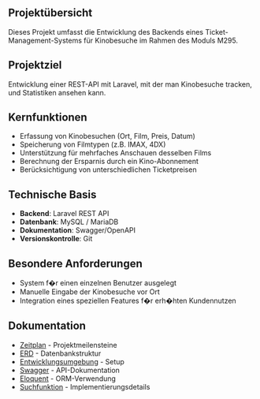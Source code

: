 ## Projektübersicht
Dieses Projekt umfasst die Entwicklung des Backends eines Ticket-Management-Systems für Kinobesuche im Rahmen des Moduls M295.

## Projektziel
Entwicklung einer REST-API mit Laravel, mit der man Kinobesuche tracken, und Statistiken ansehen kann.

## Kernfunktionen
- Erfassung von Kinobesuchen (Ort, Film, Preis, Datum)
- Speicherung von Filmtypen (z.B. IMAX, 4DX)
- Unterstützung für mehrfaches Anschauen desselben Films
- Berechnung der Ersparnis durch ein Kino-Abonnement
- Berücksichtigung von unterschiedlichen Ticketpreisen

## Technische Basis
- **Backend**: Laravel REST API
- **Datenbank**: MySQL / MariaDB
- **Dokumentation**: Swagger/OpenAPI
- **Versionskontrolle**: Git

## Besondere Anforderungen
- System f�r einen einzelnen Benutzer ausgelegt
- Manuelle Eingabe der Kinobesuche vor Ort
- Integration eines speziellen Features f�r erh�hten Kundennutzen

## Dokumentation
- [Zeitplan](Zeitplan.md) - Projektmeilensteine
- [ERD](ERD.md) - Datenbankstruktur
- [Entwicklungsumgebung](Entwicklungsumgebung.md) - Setup
- [Swagger](Swagger.md) - API-Dokumentation
- [Eloquent](Eloquent.md) - ORM-Verwendung
- [Suchfunktion](Suchfunktion.md) - Implementierungsdetails